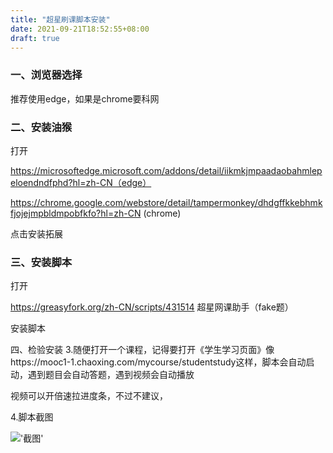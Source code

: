 ```yaml
---
title: "超星刷课脚本安装"
date: 2021-09-21T18:52:55+08:00
draft: true
---
```


### 一、浏览器选择
推荐使用edge，如果是chrome要科网

### 二、安装油猴
打开

https://microsoftedge.microsoft.com/addons/detail/iikmkjmpaadaobahmlepeloendndfphd?hl=zh-CN（edge）

https://chrome.google.com/webstore/detail/tampermonkey/dhdgffkkebhmkfjojejmpbldmpobfkfo?hl=zh-CN (chrome)

点击安装拓展

### 三、安装脚本
打开

https://greasyfork.org/zh-CN/scripts/431514 超星网课助手（fake题）

安装脚本

四、检验安装
3.随便打开一个课程，记得要打开《学生学习页面》像https://mooc1-1.chaoxing.com/mycourse/studentstudy这样，脚本会自动启动，遇到题目会自动答题，遇到视频会自动播放

视频可以开倍速拉进度条，不过不建议，

4.脚本截图

!['截图'](http://tva1.sinaimg.cn/large/0077qBLuly1gupk02mjt7j61550m6ao502.jpg)
